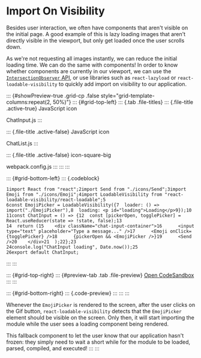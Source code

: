# Import On Visibility

Besides user interaction, we often have components that aren't visible
on the initial page. A good example of this is lazy loading images that
aren't directly visible in the viewport, but only get loaded once the
user scrolls down.

As we're not requesting all images instantly, we can reduce the initial
loading time. We can do the same with components! In order to know
whether components are currently in our viewport, we can use the
[`IntersectionObserver`
API](https://developer.mozilla.org/en-US/docs/Web/API/Intersection_Observer_API),
or use libraries such as `react-lazyload` or `react-loadable-visibility`
to quickly add import on visibility to our application.

<div>

::: {#showPreview-true .grid-cp .false style="grid-template-columns:repeat(2, 50%)"}
::: {#grid-top-left}
::: {.tab .file-titles}
::: {.file-title .active-true}
JavaScript icon

ChatInput.js
:::

::: {.file-title .active-false}
JavaScript icon

ChatList.js
:::

::: {.file-title .active-false}
icon-square-big

webpack.config.js
:::
:::
:::

::: {#grid-bottom-left}
::: {.codeblock}

``` {.prism-code .language-jsx style="color:#F8F8F2;background-color:#24292F !important;padding:1rem;border-radius:0;height:100%"}
1import React from "react";2import Send from "./icons/Send";3import Emoji from "./icons/Emoji";4import LoadableVisibility from "react-loadable-visibility/react-loadable";5
6const EmojiPicker = LoadableVisibility({7  loader: () => import("./EmojiPicker"),8  loading: <p id="loading">Loading</p>9});10
11const ChatInput = () => {12  const [pickerOpen, togglePicker] = React.useReducer(state => !state, false);13
14  return (15    <div className="chat-input-container">16      <input type="text" placeholder="Type a message..." />17      <Emoji onClick={togglePicker} />18      {pickerOpen && <EmojiPicker />}19      <Send />20    </div>21  );22};23
24console.log("ChatInput loading", Date.now());25
26export default ChatInput;
```

:::
:::

::: {#grid-top-right}
::: {#preview-tab .tab .file-preview}
[Open CodeSandbox](https://codesandbox.io/embed/onvisibility-4ew4f)
:::
:::

::: {#grid-bottom-right}
::: {.code-preview}
:::
:::
:::

</div>

Whenever the `EmojiPicker` is rendered to the screen, after the user
clicks on the Gif button, `react-loadable-visibility` detects that the
`EmojiPicker` element should be visible on the screen. Only then, it
will start importing the module while the user sees a loading component
being rendered.

This fallback component to let the user know that our application hasn't
frozen: they simply need to wait a short while for the module to be
loaded, parsed, compiled, and executed!
:::
:::
